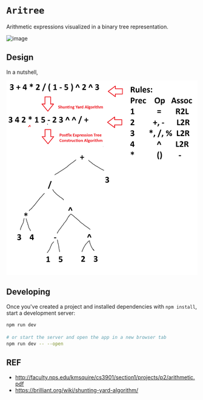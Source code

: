 # `Aritree`

Arithmetic expressions visualized in a binary tree representation.

![image](https://github.com/GitPaulo/aritree/assets/18451329/d7779ffb-1e35-478c-b0e6-b844176e0d46)

## Design

In a nutshell,

![](./.github/aritree_design.png)

## Developing

Once you've created a project and installed dependencies with `npm install`, start a development server:

```bash
npm run dev

# or start the server and open the app in a new browser tab
npm run dev -- --open
```

## REF
- http://faculty.nps.edu/kmsquire/cs3901/section1/projects/p2/arithmetic.pdf
- https://brilliant.org/wiki/shunting-yard-algorithm/
